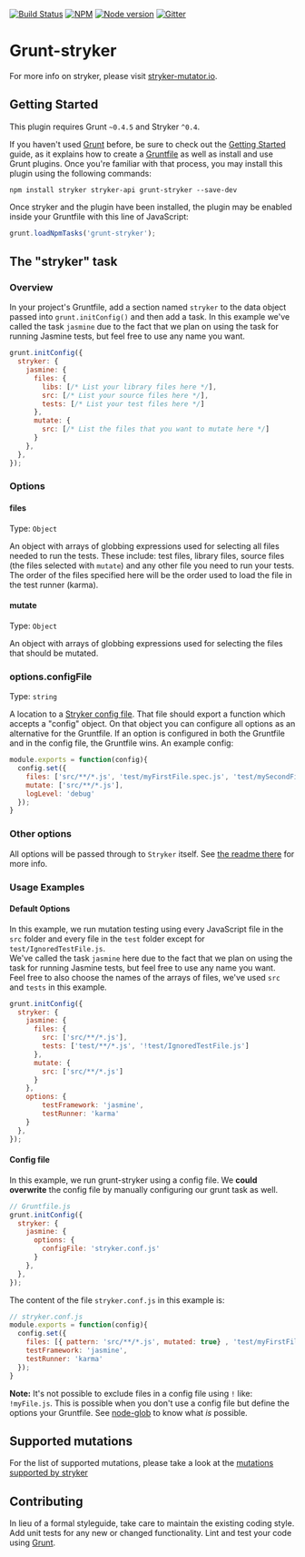 [![Build Status](https://travis-ci.org/stryker-mutator/grunt-stryker.svg?branch=master)](https://travis-ci.org/stryker-mutator/grunt-stryker)
[![NPM](https://img.shields.io/npm/dm/grunt-stryker.svg)](https://www.npmjs.com/package/grunt-stryker)
[![Node version](https://img.shields.io/node/v/grunt-stryker.svg)](https://img.shields.io/node/v/grunt-stryker.svg)
[![Gitter](https://badges.gitter.im/stryker-mutator/stryker.svg)](https://gitter.im/stryker-mutator/stryker?utm_source=badge&utm_medium=badge&utm_campaign=pr-badge)

# Grunt-stryker

For more info on stryker, please visit [stryker-mutator.io](https://stryker-mutator.io).

## Getting Started
This plugin requires Grunt `~0.4.5` and Stryker `^0.4`.

If you haven't used [Grunt](http://gruntjs.com/) before, be sure to check out the [Getting Started](http://gruntjs.com/getting-started) guide, as it explains how to create a [Gruntfile](http://gruntjs.com/sample-gruntfile) as well as install and use Grunt plugins. Once you're familiar with that process, you may install this plugin using the following commands:

```
npm install stryker stryker-api grunt-stryker --save-dev
```

Once stryker and the plugin have been installed, the plugin may be enabled inside your Gruntfile with this line of JavaScript:

```js
grunt.loadNpmTasks('grunt-stryker');
```

## The "stryker" task

### Overview
In your project's Gruntfile, add a section named `stryker` to the data object passed into `grunt.initConfig()` and then add a task. 
In this example we've called the task `jasmine` due to the fact that we plan on using the task for running Jasmine tests, but feel free to use any name you want.

```js
grunt.initConfig({
  stryker: {
    jasmine: {
      files: {
        libs: [/* List your library files here */],
        src: [/* List your source files here */],
        tests: [/* List your test files here */]
      },
      mutate: {
        src: [/* List the files that you want to mutate here */]
      }
    },
  },
});
```

### Options

#### files
Type: `Object`

An object with arrays of globbing expressions used for selecting all files needed to run the tests. These include: test files, library files, source files (the files selected with `mutate`) and any other file you need to run your tests. The order of the files specified here will be the order used to load the file in the test runner (karma).

#### mutate
Type: `Object`

An object with arrays of globbing expressions used for selecting the files that should be mutated.

### options.configFile
Type: `string`

A location to a [Stryker config file](https://github.com/stryker-mutator/stryker#config-file). That file should export a function which accepts a "config" object.
On that object you can configure all options as an alternative for the Gruntfile. 
If an option is configured in both the Gruntfile and in the config file, the Gruntfile wins.
An example config: 
```javascript
module.exports = function(config){
  config.set({
    files: ['src/**/*.js', 'test/myFirstFile.spec.js', 'test/mySecondFile.spec.js'],
    mutate: ['src/**/*.js'],
    logLevel: 'debug'
  });
}
```

### Other options
All options will be passed through to `Stryker` itself. See [the readme there](https://github.com/stryker-mutator/stryker#stryker) for more info.  

### Usage Examples

#### Default Options
In this example, we run mutation testing using every JavaScript file in the `src` folder and every file in the `test` folder except for `test/IgnoredTestFile.js`.  
We've called the task `jasmine` here due to the fact that we plan on using the task for running Jasmine tests, but feel free to use any name you want.  
Feel free to also choose the names of the arrays of files, we've used `src` and `tests` in this example.

```js
grunt.initConfig({
  stryker: {
    jasmine: {
      files: {
        src: ['src/**/*.js'],
        tests: ['test/**/*.js', '!test/IgnoredTestFile.js']
      },
      mutate: {
        src: ['src/**/*.js']
      }
    },
    options: {
        testFramework: 'jasmine',
        testRunner: 'karma'
    }
  },
});
```

#### Config file
In this example, we run grunt-stryker using a config file. We **could overwrite** the config file by manually configuring our grunt task as well.

```js
// Gruntfile.js
grunt.initConfig({
  stryker: {
    jasmine: {
      options: {
        configFile: 'stryker.conf.js' 
      }
    },
  },
});
```

The content of the file `stryker.conf.js` in this example is:

```javascript
// stryker.conf.js
module.exports = function(config){
  config.set({
    files: [{ pattern: 'src/**/*.js', mutated: true} , 'test/myFirstFile.spec.js', 'test/mySecondFile.spec.js'],
    testFramework: 'jasmine',
    testRunner: 'karma'    
  });
}
```
**Note:** It's not possible to exclude files in a config file using `!` like: `!myFile.js`. This is possible when you don't use a config file but define the options your Gruntfile. 
See [node-glob](https://github.com/isaacs/node-glob#glob) to know what *is* possible.

## Supported mutations
For the list of supported mutations, please take a look at the [mutations supported by stryker](https://github.com/stryker-mutator/stryker#supported-mutations)

## Contributing
In lieu of a formal styleguide, take care to maintain the existing coding style. Add unit tests for any new or changed functionality. Lint and test your code using [Grunt](http://gruntjs.com/).
